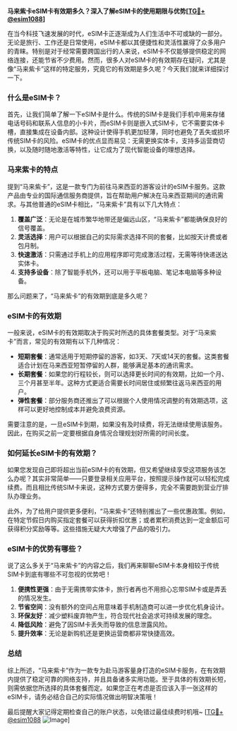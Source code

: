 **马来紫卡eSIM卡有效期多久？深入了解eSIM卡的使用期限与优势[[TG💪+ @esim1088](https://t.me/s/esim1088)]**

在当今科技飞速发展的时代，eSIM卡正逐渐成为人们生活中不可或缺的一部分。无论是旅行、工作还是日常使用，eSIM卡都以其便捷性和灵活性赢得了众多用户的青睐。特别是对于经常需要跨国出行的人来说，eSIM卡不仅能够提供稳定的网络连接，还能节省不少费用。然而，很多人对eSIM卡的有效期存在疑问，尤其是像“马来紫卡”这样的特定服务，究竟它的有效期是多久呢？今天我们就来详细探讨一下。

### 什么是eSIM卡？

首先，让我们简单了解一下eSIM卡是什么。传统的SIM卡是我们手机中用来存储电话号码和联系人信息的小卡片，而eSIM卡则是嵌入式SIM卡，它不需要实体卡槽，直接集成在设备内部。这种设计使得手机更加轻薄，同时也避免了丢失或损坏传统SIM卡的风险。eSIM卡的优点显而易见：无需更换实体卡，支持多运营商切换，以及随时随地激活等特性，让它成为了现代智能设备的理想选择。

### 马来紫卡的特点

提到“马来紫卡”，这是一款专门为前往马来西亚的游客设计的eSIM卡服务。这款产品由专业的国际通信服务商提供，旨在帮助用户解决在马来西亚期间的通讯需求。与其他普通的eSIM卡相比，“马来紫卡”具有以下几大特点：

1. **覆盖广泛**：无论是在城市繁华地带还是偏远山区，“马来紫卡”都能确保良好的信号覆盖。
2. **灵活选择**：用户可以根据自己的实际需求选择不同的套餐，比如按天计费或者包月制。
3. **快速激活**：只需通过手机上的应用程序即可完成激活过程，无需等待快递送达实体卡。
4. **支持多设备**：除了智能手机外，还可以用于平板电脑、笔记本电脑等多种设备。

那么问题来了，“马来紫卡”的有效期到底是多久呢？

### eSIM卡的有效期

一般来说，eSIM卡的有效期取决于购买时所选的具体套餐类型。对于“马来紫卡”而言，常见的有效期有以下几种情况：

- **短期套餐**：通常适用于短期停留的游客，如3天、7天或14天的套餐。这类套餐适合计划在马来西亚短暂停留的人群，能够满足基本的通讯需求。
- **长期套餐**：如果您的行程较长，则可以选择更长时间的有效期，比如一个月、三个月甚至半年。这种方式更适合需要长时间居住或频繁往返马来西亚的用户。
- **弹性套餐**：部分服务商还推出了可以根据个人使用情况调整的有效期选项，这样可以更好地控制成本并避免浪费资源。

需要注意的是，一旦eSIM卡到期，如果没有及时续费，将无法继续使用该服务。因此，在购买之前一定要根据自身情况合理规划好所需的时间长度。

### 如何延长eSIM卡的有效期？

如果您发现自己即将超出当前eSIM卡的有效期，但又希望继续享受这项服务该怎么办呢？其实非常简单——只要登录相关应用平台，按照提示操作就可以轻松完成续费。而且相比传统SIM卡来说，这种方式要方便得多，完全不需要跑到营业厅排队办理业务。

此外，为了给用户提供更多便利，“马来紫卡”还特别推出了一些优惠政策。例如，在特定节假日内购买指定套餐可以获得折扣优惠；或者累积消费达到一定金额后可获得积分奖励等等。这些措施无疑大大增强了产品的吸引力。

### eSIM卡的优势有哪些？

说了这么多关于“马来紫卡”的内容之后，我们再来聊聊eSIM卡本身相较于传统SIM卡到底有哪些不可忽视的优势吧！

1. **便携性更强**：由于无需携带实体卡，旅行者再也不用担心忘带SIM卡或是弄丢的情况发生。
2. **节省空间**：没有额外的空间占用意味着手机制造商可以进一步优化机身设计。
3. **环保友好**：减少塑料废弃物产生，符合现代社会追求可持续发展的理念。
4. **降低风险**：避免了因SIM卡丢失而导致的信息泄露风险。
5. **提升效率**：无论是新购机还是更换运营商都非常快捷高效。

### 总结

综上所述，“马来紫卡”作为一款专为赴马游客量身打造的eSIM卡服务，在有效期内提供了稳定可靠的网络支持，并且具备诸多实用功能。至于具体的有效期长短，则需依据您所选择的具体套餐而定。如果您正在考虑是否应该入手一张这样的eSIM卡，请务必结合自己的实际情况做出明智决策哦！

最后提醒大家记得定期检查自己的账户状态，以免错过最佳续费时机哦~ [[TG💪+ @esim1088](https://t.me/s/esim1088) ![Image](https://i.postimg.cc/4NQfJmqS/Snipaste-2025-05-13-00-14-12.png)]